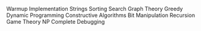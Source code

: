 Warmup
Implementation
Strings
Sorting
Search
Graph Theory
Greedy
Dynamic Programming
Constructive Algorithms
Bit Manipulation
Recursion
Game Theory
NP Complete
Debugging
